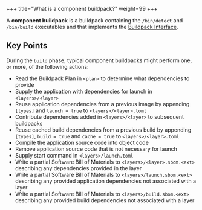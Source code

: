 +++
title="What is a component buildpack?"
weight=99
+++

A **component buildpack** is a buildpack containing the `/bin/detect` and `/bin/build` executables and that implements the [Buildpack Interface](https://github.com/buildpacks/spec/blob/main/buildpack.md#buildpack-interface).

<!--more-->

## Key Points

During the `build` phase, typical component buildpacks might perform one, or more, of the following actions:

* Read the Buildpack Plan in `<plan>` to determine what dependencies to provide
* Supply the application with dependencies for launch in `<layers>/<layer>`
* Reuse application dependencies from a previous image by appending `[types]` and `launch = true` to `<layers>/<layer>.toml`
* Contribute dependencies added in `<layers>/<layer>` to subsequent buildpacks  
* Reuse cached build dependencies from a previous build by appending `[types]`, `build = true` and `cache = true` to `<layers>/<layer>.toml`
* Compile the application source code into object code
* Remove application source code that is not necessary for launch
* Supply start command in `<layers>/launch.toml`
* Write a partial Software Bill of Materials to `<layers>/<layer>.sbom.<ext>` describing any dependencies provided in the layer
* Write a partial Software Bill of Materials to `<layers>/launch.sbom.<ext>` describing any provided application dependencies not associated with a layer
* Write a partial Software Bill of Materials to `<layers>/build.sbom.<ext>` describing any provided build dependencies not associated with a layer
